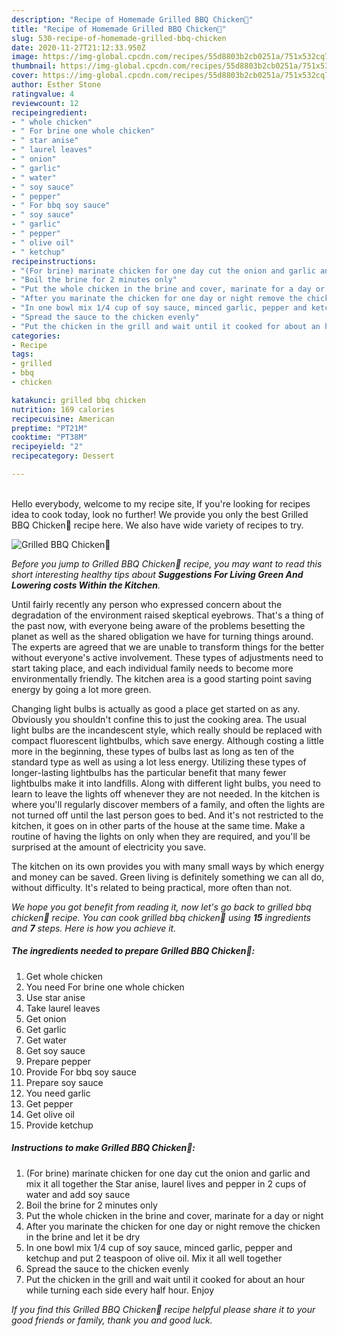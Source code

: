 ```yaml
---
description: "Recipe of Homemade Grilled BBQ Chicken🍗"
title: "Recipe of Homemade Grilled BBQ Chicken🍗"
slug: 530-recipe-of-homemade-grilled-bbq-chicken
date: 2020-11-27T21:12:33.950Z
image: https://img-global.cpcdn.com/recipes/55d8803b2cb0251a/751x532cq70/grilled-bbq-chicken🍗-recipe-main-photo.jpg
thumbnail: https://img-global.cpcdn.com/recipes/55d8803b2cb0251a/751x532cq70/grilled-bbq-chicken🍗-recipe-main-photo.jpg
cover: https://img-global.cpcdn.com/recipes/55d8803b2cb0251a/751x532cq70/grilled-bbq-chicken🍗-recipe-main-photo.jpg
author: Esther Stone
ratingvalue: 4
reviewcount: 12
recipeingredient:
- " whole chicken"
- " For brine one whole chicken"
- " star anise"
- " laurel leaves"
- " onion"
- " garlic"
- " water"
- " soy sauce"
- " pepper"
- " For bbq soy sauce"
- " soy sauce"
- " garlic"
- " pepper"
- " olive oil"
- " ketchup"
recipeinstructions:
- "(For brine) marinate chicken for one day cut the onion and garlic and mix it all together the Star anise, laurel lives and pepper in 2 cups of water and add soy sauce"
- "Boil the brine for 2 minutes only"
- "Put the whole chicken in the brine and cover, marinate for a day or night"
- "After you marinate the chicken for one day or night remove the chicken in the brine and let it be dry"
- "In one bowl mix 1/4 cup of soy sauce, minced garlic, pepper and ketchup and put 2 teaspoon of olive oil. Mix it all well together"
- "Spread the sauce to the chicken evenly"
- "Put the chicken in the grill and wait until it cooked for about an hour while turning each side every half hour. Enjoy"
categories:
- Recipe
tags:
- grilled
- bbq
- chicken

katakunci: grilled bbq chicken 
nutrition: 169 calories
recipecuisine: American
preptime: "PT21M"
cooktime: "PT38M"
recipeyield: "2"
recipecategory: Dessert

---
```

<br>
Hello everybody, welcome to my recipe site, If you're looking for recipes idea to cook today, look no further! We provide you only the best Grilled BBQ Chicken🍗 recipe here. We also have wide variety of recipes to try.
<br>


![Grilled BBQ Chicken🍗](https://img-global.cpcdn.com/recipes/55d8803b2cb0251a/751x532cq70/grilled-bbq-chicken🍗-recipe-main-photo.jpg)

<i>Before you jump to Grilled BBQ Chicken🍗 recipe, you may want to read this short interesting healthy tips about 
<strong>Suggestions For Living Green And Lowering costs Within the Kitchen</strong>.</i>
</br>

Until fairly recently any person who expressed concern about the degradation of the environment raised skeptical eyebrows. That's a thing of the past now, with everyone being aware of the problems besetting the planet as well as the shared obligation we have for turning things around. The experts are agreed that we are unable to transform things for the better without everyone's active involvement. These types of adjustments need to start taking place, and each individual family needs to become more environmentally friendly. The kitchen area is a good starting point saving energy by going a lot more green.

Changing light bulbs is actually as good a place get started on as any. Obviously you shouldn't confine this to just the cooking area. The usual light bulbs are the incandescent style, which really should be replaced with compact fluorescent lightbulbs, which save energy. Although costing a little more in the beginning, these types of bulbs last as long as ten of the standard type as well as using a lot less energy. Utilizing these types of longer-lasting lightbulbs has the particular benefit that many fewer lightbulbs make it into landfills. Along with different light bulbs, you need to learn to leave the lights off whenever they are not needed. In the kitchen is where you'll regularly discover members of a family, and often the lights are not turned off until the last person goes to bed. And it's not restricted to the kitchen, it goes on in other parts of the house at the same time. Make a routine of having the lights on only when they are required, and you'll be surprised at the amount of electricity you save.

The kitchen on its own provides you with many small ways by which energy and money can be saved. Green living is definitely something we can all do, without difficulty. It's related to being practical, more often than not.


<i>We hope you got benefit from reading it, now let's go back to grilled bbq chicken🍗 recipe. You can cook grilled bbq chicken🍗 using <strong>15</strong> ingredients and <strong>7</strong> steps. Here is how you achieve it.
</i>

##### The ingredients needed to prepare Grilled BBQ Chicken🍗:

1. Get  whole chicken
1. You need  For brine one whole chicken
1. Use  star anise
1. Take  laurel leaves
1. Get  onion
1. Get  garlic
1. Get  water
1. Get  soy sauce
1. Prepare  pepper
1. Provide  For bbq soy sauce
1. Prepare  soy sauce
1. You need  garlic
1. Get  pepper
1. Get  olive oil
1. Provide  ketchup


##### Instructions to make Grilled BBQ Chicken🍗:

1. (For brine) marinate chicken for one day cut the onion and garlic and mix it all together the Star anise, laurel lives and pepper in 2 cups of water and add soy sauce
1. Boil the brine for 2 minutes only
1. Put the whole chicken in the brine and cover, marinate for a day or night
1. After you marinate the chicken for one day or night remove the chicken in the brine and let it be dry
1. In one bowl mix 1/4 cup of soy sauce, minced garlic, pepper and ketchup and put 2 teaspoon of olive oil. Mix it all well together
1. Spread the sauce to the chicken evenly
1. Put the chicken in the grill and wait until it cooked for about an hour while turning each side every half hour. Enjoy


<i>If you find this Grilled BBQ Chicken🍗 recipe helpful please share it to your good friends or family, thank you and good luck.</i>
